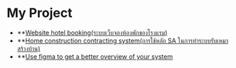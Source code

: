 # My Project

-  **[Website hotel booking(ระบบเว็บจองห้องพักของโรงแรม)](past_work/NOVA-20GALAXY-20HOTEL.pdf)
-  **[Home construction contracting system(การใช้หลัก SA ในการทำระบบรับเหมาสร้างบ้าน)](past_work/SA_ตั้งหวังเจ๊ง.pdf)
-  **[Use figma to get a better overview of your system](https://www.figma.com/design/YPR0faT9qIsWyAr8BdK5zC/Sa?node-id=0-1&t=vm5qvRm6NC8KWr2E-1)
